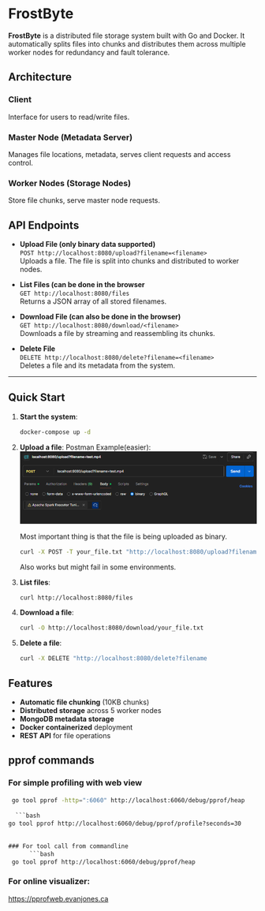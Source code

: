 # FrostByte

**FrostByte** is a distributed file storage system built with Go and Docker. It automatically splits files into chunks and distributes them across multiple worker nodes for redundancy and fault tolerance.

## Architecture

### Client
Interface for users to read/write files.

### Master Node (Metadata Server)
Manages file locations, metadata, serves client requests and access control.

### Worker Nodes (Storage Nodes)
Store file chunks, serve master node requests.

## API Endpoints

- **Upload File (only binary data supported)**  
  `POST http://localhost:8080/upload?filename=<filename>`  
  Uploads a file. The file is split into chunks and distributed to worker nodes.

- **List Files (can be done in the browser**  
  `GET http://localhost:8080/files`  
  Returns a JSON array of all stored filenames.

- **Download File (can also be done in the browser)**  
  `GET http://localhost:8080/download/<filename>`  
  Downloads a file by streaming and reassembling its chunks.

- **Delete File**  
  `DELETE http://localhost:8080/delete?filename=<filename>`  
  Deletes a file and its metadata from the system.

---

## Quick Start

1. **Start the system**:
   ```bash
   docker-compose up -d
   ```

2. **Upload a file**:
   Postman Example(easier):
   ![Postman](./images/postman_screenshot.png)

   Most important thing is that the file is being uploaded as binary.

   ```bash
   curl -X POST -T your_file.txt "http://localhost:8080/upload?filename=your_file.txt"
   ```
   Also works but might fail in some environments.

4. **List files**:
   ```bash
   curl http://localhost:8080/files
   ```

5. **Download a file**:
   ```bash
   curl -O http://localhost:8080/download/your_file.txt
   ```

6. **Delete a file**:
   ```bash
   curl -X DELETE "http://localhost:8080/delete?filename

## Features

- **Automatic file chunking** (10KB chunks)
- **Distributed storage** across 5 worker nodes
- **MongoDB metadata storage**
- **Docker containerized** deployment
- **REST API** for file operations


## pprof commands

   ### For simple profiling with web view
   ```bash
    go tool pprof -http=":6060" http://localhost:6060/debug/pprof/heap
   ```

      ```bash
    go tool pprof http://localhost:6060/debug/pprof/profile?seconds=30
   ```

   ### For tool call from commandline
         ```bash
    go tool pprof http://localhost:6060/debug/pprof/heap 
   ```

   ### For online visualizer:

   https://pprofweb.evanjones.ca
